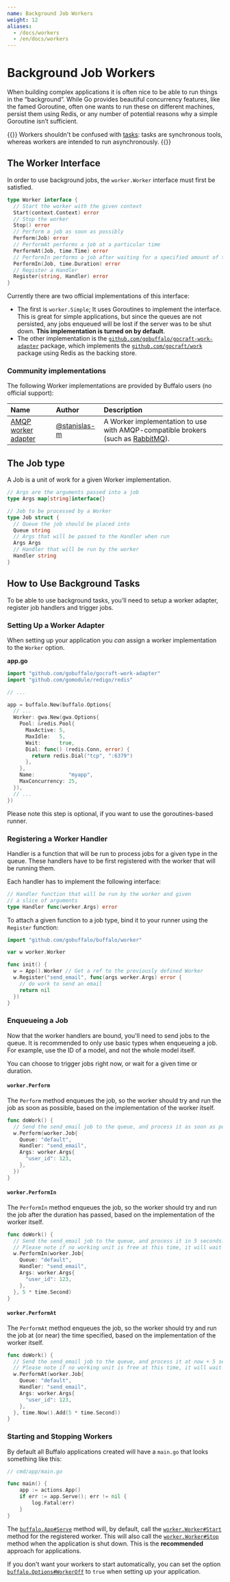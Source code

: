```yaml
---
name: Background Job Workers
weight: 12
aliases:
  - /docs/workers
  - /en/docs/workers
---
```

# Background Job Workers

When building complex applications it is often nice to be able to run things in the “background”. While Go provides beautiful concurrency features, like the famed Goroutine, often one wants to run these on different machines, persist them using Redis, or any number of potential reasons why a simple Goroutine isn’t sufficient.

{{<note>}}
Workers shouldn't be confused with [tasks](/documentation/guides/tasks): tasks are synchronous tools, whereas workers are intended to run asynchronously.
{{</note>}}

## The Worker Interface

In order to use background jobs, the `worker.Worker` interface must first be satisfied.

```go
type Worker interface {
  // Start the worker with the given context
  Start(context.Context) error
  // Stop the worker
  Stop() error
  // Perform a job as soon as possibly
  Perform(Job) error
  // PerformAt performs a job at a particular time
  PerformAt(Job, time.Time) error
  // PerformIn performs a job after waiting for a specified amount of time
  PerformIn(Job, time.Duration) error
  // Register a Handler
  Register(string, Handler) error
}
```

Currently there are two official implementations of this interface:
* The first is `worker.Simple`; It uses Goroutines to implement the interface. This is great for simple applications, but since the queues are not persisted, any jobs enqueued will be lost if the server was to be shut down. **This implementation is turned on by default**.
* The other implementation is the [`github.com/gobuffalo/gocraft-work-adapter`](https://github.com/gobuffalo/gocraft-work-adapter) package, which implements the [`github.com/gocraft/work`](https://github.com/gocraft/work) package using Redis as the backing store.

### Community implementations

The following Worker implementations are provided by Buffalo users (no official support):

| Name | Author | Description |
|:------|:--------|:-------------|
| [AMQP worker adapter](https://github.com/stanislas-m/amqp-work-adapter) | [@stanislas-m](https://github.com/stanislas-m) | A Worker implementation to use with AMQP-compatible brokers (such as [RabbitMQ](https://www.rabbitmq.com/)). |

## The Job type

A Job is a unit of work for a given Worker implementation.

```go
// Args are the arguments passed into a job
type Args map[string]interface{}

// Job to be processed by a Worker
type Job struct {
  // Queue the job should be placed into
  Queue string
  // Args that will be passed to the Handler when run
  Args Args
  // Handler that will be run by the worker
  Handler string
}
```

## How to Use Background Tasks

To be able to use background tasks, you'll need to setup a worker adapter, register job handlers and trigger jobs.

### Setting Up a Worker Adapter

When setting up your application you *can* assign a worker implementation to the `Worker` option.

**app.go**

```go
import "github.com/gobuffalo/gocraft-work-adapter"
import "github.com/gomodule/redigo/redis"

// ...

app = buffalo.New(buffalo.Options{
  // ...
  Worker: gwa.New(gwa.Options{
    Pool: &redis.Pool{
      MaxActive: 5,
      MaxIdle:   5,
      Wait:      true,
      Dial: func() (redis.Conn, error) {
        return redis.Dial("tcp", ":6379")
      },
    },
    Name:           "myapp",
    MaxConcurrency: 25,
  }),
  // ...
})
```

Please note this step is optional, if you want to use the goroutines-based runner.

### Registering a Worker Handler

Handler is a function that will be run to process jobs for a given type in the queue. These handlers have to be first registered with the worker that will be running them.

Each handler has to implement the following interface:
```go
// Handler function that will be run by the worker and given
// a slice of arguments
type Handler func(worker.Args) error
```

To attach a given function to a job type, bind it to your runner using the `Register` function:
```go
import "github.com/gobuffalo/buffalo/worker"

var w worker.Worker

func init() {
  w = App().Worker // Get a ref to the previously defined Worker
  w.Register("send_email", func(args worker.Args) error {
    // do work to send an email
    return nil
  })
}
```

### Enqueueing a Job

Now that the worker handlers are bound, you'll need to send jobs to the queue. It is recommended to only use basic types when enqueueing a job. For example, use the ID of a model, and not the whole model itself.

You can choose to trigger jobs right now, or wait for a given time or duration.

#### `worker.Perform`

The `Perform` method enqueues the job, so the worker should try and run the job as soon as possible, based on the implementation of the worker itself.

```go
func doWork() {
  // Send the send_email job to the queue, and process it as soon as possible.
  w.Perform(worker.Job{
    Queue: "default",
    Handler: "send_email",
    Args: worker.Args{
      "user_id": 123,
    },
  })
}
```

#### `worker.PerformIn`

The `PerformIn` method enqueues the job, so the worker should try and run the job after the duration has passed, based on the implementation of the worker itself.

```go
func doWork() {
  // Send the send_email job to the queue, and process it in 5 seconds.
  // Please note if no working unit is free at this time, it will wait for a free slot.
  w.PerformIn(worker.Job{
    Queue: "default",
    Handler: "send_email",
    Args: worker.Args{
      "user_id": 123,
    },
  }, 5 * time.Second)
}
```

#### `worker.PerformAt`

The `PerformAt` method enqueues the job, so the worker should try and run the job at (or near) the time specified, based on the implementation of the worker itself.

```go
func doWork() {
  // Send the send_email job to the queue, and process it at now + 5 seconds.
  // Please note if no working unit is free at this time, it will wait for a free slot.
  w.PerformAt(worker.Job{
    Queue: "default",
    Handler: "send_email",
    Args: worker.Args{
      "user_id": 123,
    },
  }, time.Now().Add(5 * time.Second))
}
```

### Starting and Stopping Workers

By default all Buffalo applications created will have a `main.go` that looks something like this:

```go
// cmd/app/main.go

func main() {
	app := actions.App()
	if err := app.Serve(); err != nil {
		log.Fatal(err)
	}
}
```

The [`buffalo.App#Serve`](https://godoc.org/github.com/gobuffalo/buffalo#App.Serve) method will, by default, call the [`worker.Worker#Start`](https://godoc.org/github.com/gobuffalo/buffalo/worker#Worker) method for the registered worker. This will also call the [`worker.Worker#Stop`](https://godoc.org/github.com/gobuffalo/buffalo/worker#Worker) method when the application is shut down. This is the **recommended** approach for applications.

If you don't want your workers to start automatically, you can set the option [`buffalo.Options#WorkerOff`](https://godoc.org/github.com/gobuffalo/buffalo#Options) to `true` when setting up your application.
